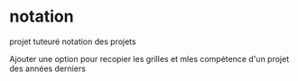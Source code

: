 # notation
projet tuteuré notation des projets


Ajouter une option pour recopier les grilles et mles compétence d'un projet des années derniers
